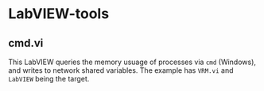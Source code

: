 # LabVIEW-tools

## cmd.vi

This LabVIEW queries the memory usuage of processes via `cmd` (Windows), 
and writes to network shared variables. The example has `VRM.vi` and `LabVIEW` being the target. 
